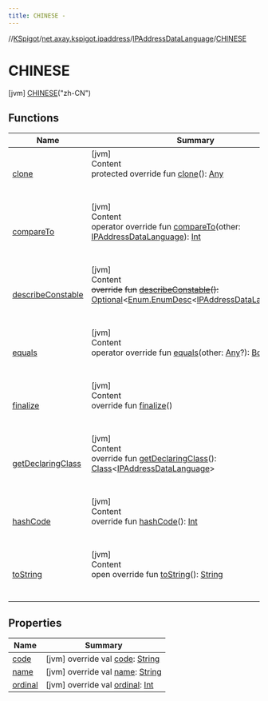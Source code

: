 ```yaml
---
title: CHINESE -
---
```

//[KSpigot](../../../index.md)/[net.axay.kspigot.ipaddress](../../index.md)/[IPAddressDataLanguage](../index.md)/[CHINESE](index.md)



# CHINESE  
 [jvm] [CHINESE](index.md)("zh-CN")  
  
   


## Functions  
  
|  Name|  Summary| 
|---|---|
| [clone](../../../net.axay.kspigot.utils/-cardinal-direction/-w-e-s-t/index.md#kotlin/Enum/clone/#/PointingToDeclaration/)| [jvm]  <br>Content  <br>protected override fun [clone](../../../net.axay.kspigot.utils/-cardinal-direction/-w-e-s-t/index.md#kotlin/Enum/clone/#/PointingToDeclaration/)(): [Any](https://kotlinlang.org/api/latest/jvm/stdlib/kotlin/-any/index.html)  <br><br><br>
| [compareTo](../-r-u-s-s-i-a-n/index.md#kotlin/Enum/compareTo/#net.axay.kspigot.ipaddress.IPAddressDataLanguage/PointingToDeclaration/)| [jvm]  <br>Content  <br>operator override fun [compareTo](../-r-u-s-s-i-a-n/index.md#kotlin/Enum/compareTo/#net.axay.kspigot.ipaddress.IPAddressDataLanguage/PointingToDeclaration/)(other: [IPAddressDataLanguage](../index.md)): [Int](https://kotlinlang.org/api/latest/jvm/stdlib/kotlin/-int/index.html)  <br><br><br>
| [describeConstable](../../../net.axay.kspigot.utils/-cardinal-direction/-w-e-s-t/index.md#kotlin/Enum/describeConstable/#/PointingToDeclaration/)| [jvm]  <br>Content  <br>~~override~~ ~~fun~~ [~~describeConstable~~](../../../net.axay.kspigot.utils/-cardinal-direction/-w-e-s-t/index.md#kotlin/Enum/describeConstable/#/PointingToDeclaration/)~~(~~~~)~~~~:~~ [Optional](https://docs.oracle.com/javase/8/docs/api/java/util/Optional.html)<[Enum.EnumDesc](https://docs.oracle.com/javase/8/docs/api/java/lang/Enum.EnumDesc.html)<[IPAddressDataLanguage](../index.md)>>  <br><br><br>
| [equals](../../../net.axay.kspigot.utils/-cardinal-direction/-w-e-s-t/index.md#kotlin/Enum/equals/#kotlin.Any?/PointingToDeclaration/)| [jvm]  <br>Content  <br>operator override fun [equals](../../../net.axay.kspigot.utils/-cardinal-direction/-w-e-s-t/index.md#kotlin/Enum/equals/#kotlin.Any?/PointingToDeclaration/)(other: [Any](https://kotlinlang.org/api/latest/jvm/stdlib/kotlin/-any/index.html)?): [Boolean](https://kotlinlang.org/api/latest/jvm/stdlib/kotlin/-boolean/index.html)  <br><br><br>
| [finalize](../../../net.axay.kspigot.utils/-cardinal-direction/-w-e-s-t/index.md#kotlin/Enum/finalize/#/PointingToDeclaration/)| [jvm]  <br>Content  <br>override fun [finalize](../../../net.axay.kspigot.utils/-cardinal-direction/-w-e-s-t/index.md#kotlin/Enum/finalize/#/PointingToDeclaration/)()  <br><br><br>
| [getDeclaringClass](../../../net.axay.kspigot.utils/-cardinal-direction/-w-e-s-t/index.md#kotlin/Enum/getDeclaringClass/#/PointingToDeclaration/)| [jvm]  <br>Content  <br>override fun [getDeclaringClass](../../../net.axay.kspigot.utils/-cardinal-direction/-w-e-s-t/index.md#kotlin/Enum/getDeclaringClass/#/PointingToDeclaration/)(): [Class](https://docs.oracle.com/javase/8/docs/api/java/lang/Class.html)<[IPAddressDataLanguage](../index.md)>  <br><br><br>
| [hashCode](../../../net.axay.kspigot.utils/-cardinal-direction/-w-e-s-t/index.md#kotlin/Enum/hashCode/#/PointingToDeclaration/)| [jvm]  <br>Content  <br>override fun [hashCode](../../../net.axay.kspigot.utils/-cardinal-direction/-w-e-s-t/index.md#kotlin/Enum/hashCode/#/PointingToDeclaration/)(): [Int](https://kotlinlang.org/api/latest/jvm/stdlib/kotlin/-int/index.html)  <br><br><br>
| [toString](../../../net.axay.kspigot.utils/-cardinal-direction/-w-e-s-t/index.md#kotlin/Enum/toString/#/PointingToDeclaration/)| [jvm]  <br>Content  <br>open override fun [toString](../../../net.axay.kspigot.utils/-cardinal-direction/-w-e-s-t/index.md#kotlin/Enum/toString/#/PointingToDeclaration/)(): [String](https://kotlinlang.org/api/latest/jvm/stdlib/kotlin/-string/index.html)  <br><br><br>


## Properties  
  
|  Name|  Summary| 
|---|---|
| [code](index.md#net.axay.kspigot.ipaddress/IPAddressDataLanguage.CHINESE/code/#/PointingToDeclaration/)|  [jvm] override val [code](index.md#net.axay.kspigot.ipaddress/IPAddressDataLanguage.CHINESE/code/#/PointingToDeclaration/): [String](https://kotlinlang.org/api/latest/jvm/stdlib/kotlin/-string/index.html)   <br>
| [name](index.md#net.axay.kspigot.ipaddress/IPAddressDataLanguage.CHINESE/name/#/PointingToDeclaration/)|  [jvm] override val [name](index.md#net.axay.kspigot.ipaddress/IPAddressDataLanguage.CHINESE/name/#/PointingToDeclaration/): [String](https://kotlinlang.org/api/latest/jvm/stdlib/kotlin/-string/index.html)   <br>
| [ordinal](index.md#net.axay.kspigot.ipaddress/IPAddressDataLanguage.CHINESE/ordinal/#/PointingToDeclaration/)|  [jvm] override val [ordinal](index.md#net.axay.kspigot.ipaddress/IPAddressDataLanguage.CHINESE/ordinal/#/PointingToDeclaration/): [Int](https://kotlinlang.org/api/latest/jvm/stdlib/kotlin/-int/index.html)   <br>

